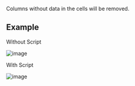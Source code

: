 Columns without data in the cells will be removed. 

## Example

Without Script

![image](https://user-images.githubusercontent.com/87500503/168174582-14512add-553c-4ae4-8622-d23023c5324b.png)

With Script

![image](https://user-images.githubusercontent.com/87500503/168174503-dc78d5f9-2e7b-49b8-8e8f-d1abeae19498.png)

